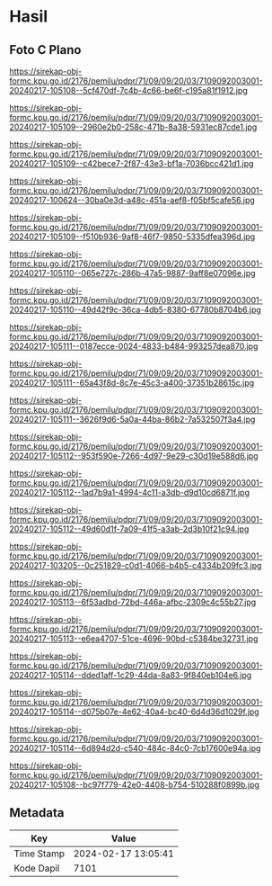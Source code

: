 # Hasil

## Foto C Plano

https://sirekap-obj-formc.kpu.go.id/2176/pemilu/pdpr/71/09/09/20/03/7109092003001-20240217-105108--5cf470df-7c4b-4c66-be6f-c195a81f1912.jpg

https://sirekap-obj-formc.kpu.go.id/2176/pemilu/pdpr/71/09/09/20/03/7109092003001-20240217-105109--2960e2b0-258c-471b-8a38-5931ec87cde1.jpg

https://sirekap-obj-formc.kpu.go.id/2176/pemilu/pdpr/71/09/09/20/03/7109092003001-20240217-105109--c42bece7-2f87-43e3-bf1a-7036bcc421d1.jpg

https://sirekap-obj-formc.kpu.go.id/2176/pemilu/pdpr/71/09/09/20/03/7109092003001-20240217-100624--30ba0e3d-a48c-451a-aef8-f05bf5cafe56.jpg

https://sirekap-obj-formc.kpu.go.id/2176/pemilu/pdpr/71/09/09/20/03/7109092003001-20240217-105109--f510b936-9af8-46f7-9850-5335dfea396d.jpg

https://sirekap-obj-formc.kpu.go.id/2176/pemilu/pdpr/71/09/09/20/03/7109092003001-20240217-105110--065e727c-286b-47a5-9887-9aff8e07096e.jpg

https://sirekap-obj-formc.kpu.go.id/2176/pemilu/pdpr/71/09/09/20/03/7109092003001-20240217-105110--49d42f9c-36ca-4db5-8380-67780b8704b6.jpg

https://sirekap-obj-formc.kpu.go.id/2176/pemilu/pdpr/71/09/09/20/03/7109092003001-20240217-105111--0187ecce-0024-4833-b484-993257dea870.jpg

https://sirekap-obj-formc.kpu.go.id/2176/pemilu/pdpr/71/09/09/20/03/7109092003001-20240217-105111--65a43f8d-8c7e-45c3-a400-37351b28615c.jpg

https://sirekap-obj-formc.kpu.go.id/2176/pemilu/pdpr/71/09/09/20/03/7109092003001-20240217-105111--3626f9d6-5a0a-44ba-86b2-7a532507f3a4.jpg

https://sirekap-obj-formc.kpu.go.id/2176/pemilu/pdpr/71/09/09/20/03/7109092003001-20240217-105112--953f590e-7266-4d97-9e29-c30d19e588d6.jpg

https://sirekap-obj-formc.kpu.go.id/2176/pemilu/pdpr/71/09/09/20/03/7109092003001-20240217-105112--1ad7b9a1-4994-4c11-a3db-d9d10cd6871f.jpg

https://sirekap-obj-formc.kpu.go.id/2176/pemilu/pdpr/71/09/09/20/03/7109092003001-20240217-105112--49d60d1f-7a09-41f5-a3ab-2d3b10f21c94.jpg

https://sirekap-obj-formc.kpu.go.id/2176/pemilu/pdpr/71/09/09/20/03/7109092003001-20240217-103205--0c251829-c0d1-4066-b4b5-c4334b209fc3.jpg

https://sirekap-obj-formc.kpu.go.id/2176/pemilu/pdpr/71/09/09/20/03/7109092003001-20240217-105113--6f53adbd-72bd-446a-afbc-2309c4c55b27.jpg

https://sirekap-obj-formc.kpu.go.id/2176/pemilu/pdpr/71/09/09/20/03/7109092003001-20240217-105113--e6ea4707-51ce-4696-90bd-c5384be32731.jpg

https://sirekap-obj-formc.kpu.go.id/2176/pemilu/pdpr/71/09/09/20/03/7109092003001-20240217-105114--dded1aff-1c29-44da-8a83-9f840eb104e6.jpg

https://sirekap-obj-formc.kpu.go.id/2176/pemilu/pdpr/71/09/09/20/03/7109092003001-20240217-105114--d075b07e-4e62-40a4-bc40-6d4d36d1029f.jpg

https://sirekap-obj-formc.kpu.go.id/2176/pemilu/pdpr/71/09/09/20/03/7109092003001-20240217-105114--6d894d2d-c540-484c-84c0-7cb17600e94a.jpg

https://sirekap-obj-formc.kpu.go.id/2176/pemilu/pdpr/71/09/09/20/03/7109092003001-20240217-105108--bc97f779-42e0-4408-b754-510288f0899b.jpg


## Metadata

| Key        | Value               |
| ---------- | ------------------- |
| Time Stamp | 2024-02-17 13:05:41 |
| Kode Dapil | 7101                |



